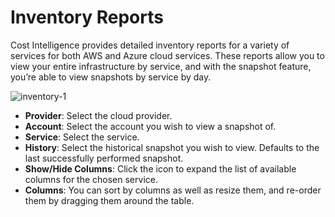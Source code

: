 # Inventory Reports

Cost Intelligence provides detailed inventory reports for a variety of services for both AWS and Azure cloud services. These reports allow you to view your entire infrastructure by service, and with the snapshot feature, you’re able to view snapshots by service by day.

![inventory-1](https://github.com/spotinst/help/assets/106514736/2d328ca7-3146-4aaa-97fa-d089dcc8f203)

- **Provider**: Select the cloud provider.
- **Account**: Select the account you wish to view a snapshot of.
- **Service**: Select the service.
- **History**: Select the historical snapshot you wish to view. Defaults to the last successfully performed snapshot.
- **Show/Hide Columns**: Click the icon to expand the list of available columns for the chosen service.
- **Columns**: You can sort by columns as well as resize them, and re-order them by dragging them around the table.
